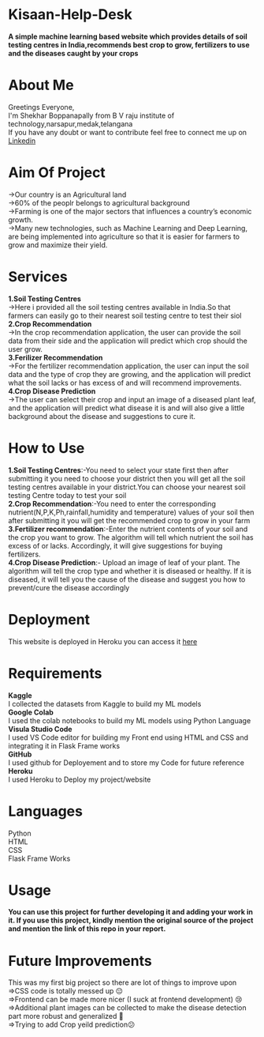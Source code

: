 # Kisaan-Help-Desk
**A simple machine learning based website which provides details of soil testing centres in India,recommends best crop to grow, fertilizers to use and the diseases caught by your crops**  
# About Me 
Greetings Everyone,  
I'm Shekhar Boppanapally from B V raju institute of technology,narsapur,medak,telangana  
If you have any doubt or want to contribute feel free to connect  me up on [Linkedin](https://www.linkedin.com/in/shekhar-boppanapally-647a281bb/)
# Aim Of Project
->Our country is an Agricultural land  
->60% of the peoplr belongs to agricultural background    
->Farming is one of the major sectors that influences a country’s economic growth.  
->Many new technologies, such as Machine Learning and Deep Learning, are being implemented into agriculture so that it is easier for farmers to grow and maximize their yield.  
# Services 
**1.Soil Testing Centres**      
->Here i provided all the soil testing centres available in India.So that farmers can easily go to their nearest soil testing centre to test their siol  
**2.Crop Recommendation**    
->In the crop recommendation application, the user can provide the soil data from their side and the application will predict which crop should the user grow.  
**3.Ferilizer Recommendation**    
->For the fertilizer recommendation application, the user can input the soil data and the type of crop they are growing, and the application will predict what the soil lacks or has excess of and will recommend improvements.  
**4.Crop Disease Prediction**    
->The user can select their crop and input an image of a diseased plant leaf, and the application will predict what disease it is and will also give a little background about the disease and suggestions to cure it.  

# How to Use  
**1.Soil Testing Centres**:-You need to select your state first then after submitting it you need to choose your district then you will get all the soil testing centres available in your district.You can choose your nearest soil testing Centre today to test your soil  
**2.Crop Recommendation**:-You need to enter the corresponding nutrient(N,P,K,Ph,rainfall,humidity and temperature) values of your soil then after submitting it you will get the recommended crop to grow in your farm  
**3.Fertilizer recommendation**:-Enter the nutrient contents of your soil and the crop you want to grow. The algorithm will tell which nutrient the soil has excess of or lacks. Accordingly, it will give suggestions for buying fertilizers.  
**4.Crop Disease Prediction**:- Upload an image of leaf of your plant. The algorithm will tell the crop type and whether it is diseased or healthy. If it is diseased, it will tell you the cause of the disease and suggest you how to prevent/cure the disease accordingly  

# Deployment 
This website is deployed in Heroku you can access it [here](https://kisaan-help-desk.herokuapp.com/)  

# Requirements  
**Kaggle**      
I collected the datasets from Kaggle to build my ML models  
**Google Colab**    
I used the colab notebooks to build my ML models using Python Language    
**Visula Studio Code**    
I used VS Code editor for building my Front end using HTML and CSS and integrating it in Flask Frame works    
**GitHub**    
I used github for Deployement and to store my Code for future reference    
**Heroku**  
I used Heroku to Deploy my project/website  
# Languages  
Python   
HTML  
CSS  
Flask Frame Works  

# Usage  
**You can use this project for further developing it and adding your work in it. If you use this project, kindly mention the original source of the project and mention the link of this repo in your report.**  


# Future Improvements  
This was my first big project so there are lot of things to improve upon
=>CSS code is totally messed up 😔  
=>Frontend can be made more nicer (I suck at frontend development) 😢    
=>Additional plant images can be collected to make the disease detection part more robust and generalized 🤕  
=>Trying to add Crop yeild prediction😕  



